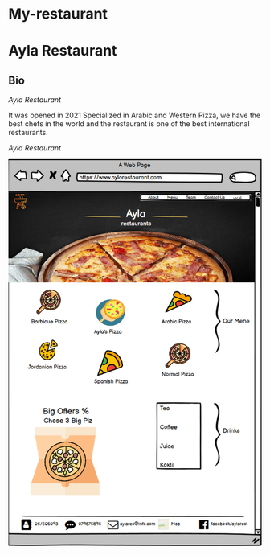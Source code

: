 # My-restaurant

# Ayla Restaurant

## Bio

_Ayla Restaurant_

It was opened in 2021
Specialized in Arabic and Western Pizza, we have the best chefs in the world and the restaurant is one of the best international restaurants.

_Ayla Restaurant_

![Ayla Restaurant](AylaRestaurant.png "Ayla Restaurant")
